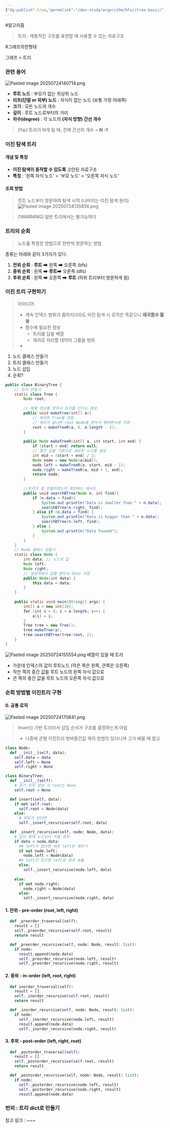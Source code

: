 ```yaml
---
{"dg-publish":true,"permalink":"/dev-study/argorithm/bfs//tree-basic/","noteIcon":"","created":"2025-07-24T13:50:47.196+09:00","updated":"2025-08-01T00:12:10.349+09:00"}
---
```




#알고리즘 

> 트리 : 계층적인 구조를 표현할 때 사용할 수 있는 자료구조 

#그래프의한형태 

그래프 > 트리
### 관련 용어 
![Pasted image 20250724140714.png](/img/user/supporter/image/Pasted%20image%2020250724140714.png)
- **루트 노드** : 부모가 없는 최상위 노드 
- **리프(단말 or 외부) 노드** : 자식이 없는 노드 (보통 가장 아래쪽)
- **크기** : 모든 노드의 개수 
- **깊이** : 루트 노드로부터의 거리 
- **차수(degree)** : 각 노드의 **(자식 방향) 간선 개수** 

>[!tip] 트리가 N개 일 때, 전체 간선의 개수  = **N -1** 


### 이진 탐색 트리 

#### 개념 및 특징 
- **이진 탐색이 동작할 수 있도록** 고안된 자료구조 
- **특징** : '왼쪽 자식 노드' < '부모 노드' < '오른쪽 자식 노드'

#### 조회 방법 
> 루트 노드부터 방문하여 탐색 시작 (나머지는 이진 탐색 원리)
![Pasted image 20250724135856.png](/img/user/supporter/image/Pasted%20image%2020250724135856.png)

> [!WARNING] 일반 트리에서는 불가능하다 


### 트리의 순회 
> 노드를 특정한 방법으로 한번씩 방문하는 방법 

종류는 아래와 같이 3가지가 있다.
1. **전위 순회** : **루트** ➡ 왼쪽 ➡ 오른쪽  (bfs)
2. **중위 순회** :  왼쪽 ➡ **루트**➡ 오른쪽 (dfs)
3. **후위 순회**  :  왼쪽 ➡ 오른쪽 ➡ **루트**  (하위 트리부터 방문하게 됨)

### 이진 트리 구현하기 

> 아이디어 
> - 계속 인덱스 범위가 좁아지더라도 이진 탐색 시 로직은 똑같으니 **재귀함수 활용** 
> - 함수에 필요한 정보
> 	- 트리를 담을 배열 
> 	- 재귀로 처리할 데이터 그룹들 범위
> - 

1. 노드 클래스 만들기
2. 트리 클래스 만들기
3. 노드 삽입 
4. 순회?

```java
public class BinaryTree {  
    // 트리 만들기  
    static class Tree {  
        Node root;  
  
        // 배열 정보를 받아서 트리를 만드는 정보  
        public void makeTree(int[] a){  
            // 재귀로 Tree를 만듬  
            // 재귀가 끝나면 root Node를 받아서 멤버변수에 저장  
            root = makeTreeR(a, 0, a.length - 1);  
        }  
  
        public Node makeTreeR(int[] a, int start, int end) {  
            if (start > end) return null;  
            // 중간 값을 기준으로 새로운 노드를 생성  
            int mid = (start + end) / 2;  
            Node node = new Node(a[mid]);  
            node.left = makeTreeR(a, start, mid - 1);  
            node.right = makeTreeR(a, mid + 1, end);  
            return node;  
        }  
  
        //트리가 잘 만들어졌는지 확인하는 메서드  
        public void searchBTree(Node n, int find){  
            if (n.data < find){  
                System.out.println("Data is smaller than " + n.data);  
                searchBTree(n.right, find);  
            } else if (n.data > find) {  
                System.out.println("Data is bigger than " + n.data);  
                searchBTree(n.left, find);  
            } else {  
                System.out.println("Data founed");  
            }  
        }  
    }  
    // Node 클래스 만들기  
    static class Node {  
        int data; // 노드의 값  
        Node left;  
        Node right;  
        // 생성자에서 값을 받아서 data 저장  
        public Node(int data) {  
            this.data = data;  
        }  
    }  
  
    public static void main(String[] args) {  
        int[] a = new int[10];  
        for (int i = 0; i < a.length; i++) {  
            a[i] = i;  
        }  
        Tree tree = new Tree();  
        tree.makeTree(a);  
        tree.searchBTree(tree.root, 2);  
    }  
}
```


![Pasted image 20250724155554.png](/img/user/supporter/image/Pasted%20image%2020250724155554.png)
배열이 있을 때 트리 
- 가운데 인덱스의 값이 루트노드 (작은 쪽은 왼쪽, 큰쪽은 오른쪽)
- 작은 쪽의 중간 값을 루트 노드의 왼쪽 자식 값으로 
- 큰 쪽의 중간 값을 루트 노드의 오른쪽 자식 값으로 



### 순회 방법별 이진트리 구현 

#### 0. 공통 로직 
![Pasted image 20250724170841.png](/img/user/supporter/image/Pasted%20image%2020250724170841.png)
> Insert() 기반 트리라서 삽입 순서가 구조를 결정하는게 아쉽
> - 나중에 균형 이진트리 방버중간값 재귀 방법이 있다니까 그거 배울 때 참고 
```python
class Node:
  def __init__(self, data):
    self.data = data
    self.left = None
    self.right = None

class BinaryTree:
  def __init__(self):
    # 초기 트리 생성 시 root는 None
    self.root = None

  def insert(self, data):
    if not self.root:
      self.root = Node(data)
    else:
      # 루트가 있다면
      self._insert_recursive(self.root, data)

  def _insert_recursive(self, node: Node, data):
    # 값이 현재 노드보다 작을 경우
    if data < node.data:
      ## left가 없으면 바로 left만 채우기
      if not node.left:
        node.left = Node(data)
      ## left가 있으면 left로 재귀 호출
      else:
        self._insert_recursive(node.left, data)
    
    else:
      if not node.right:
        node.right = Node(data)
      else:
        self._insert_recursive(node.right, data)
```
#### 1. 전위 - pre-order (root, left, right)
```python
  def _preorder_traversal(self):
    result = []
    self._preorder_recursive(self.root, result)
    return result

  def _preorder_recursive(self, node: Node, result: list):
    if node:
      result.append(node.data)
      self._preorder_recursive(node.left, result)
      self._preorder_recursive(node.right, result)
```

#### 2. 중위 - in-order (left, root, right)
```python
  def inorder_traversal(self):
    result = []
    self._inorder_recursive(self.root, result)
    return result

  def _inorder_recursive(self, node: Node, result: list):
    if node:
      self._inorder_recursive(node.left, result)
      result.append(node.data)
      self._inorder_recursive(node.right, result)
```

#### 3. 후위 - post-order (left, right, root)

```python
  def _postorder_traversal(self):
    result = []
    self._postorder_recursive(self.root, result)
    return result

  def _postorder_recursive(self, node: Node, result: list):
    if node:
      self._postorder_recursive(node.left, result)
      self._postorder_recursive(node.right, result)
      result.append(node.data)
```


### 번외 : 트리 dict로 만들기 

참고 링크 : ~~~ 